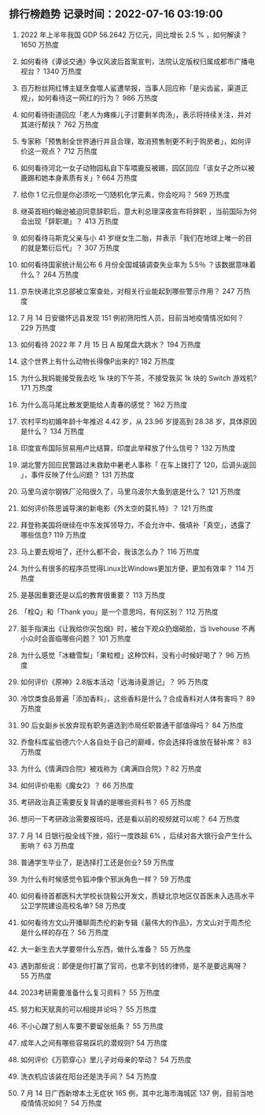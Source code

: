 
## 排行榜趋势 记录时间：2022-07-16 03:19:00
  
  1. 2022 年上半年我国 GDP 56.2642 万亿元，同比增长 2.5 % ，如何解读？ 1650 万热度
    
  2. 如何看待《谭谈交通》争议风波后首案宣判，法院认定版权归属成都市广播电视台？ 1340 万热度
    
  3. 百万粉丝网红博主疑烹食噬人鲨遭举报，当事人回应称「是尖齿鲨，渠道正规」，如何看待这一网红的行为？ 986 万热度
    
  4. 如何看待街道回应「老人为瘫痪儿子讨要剩羊肉汤」，表示将持续关注，并对其进行帮扶？ 762 万热度
    
  5. 专家称「预售制全世界通行并且合理，取消预售制更不利于购房者」，如何评价这一观点？ 712 万热度
    
  6. 如何看待河北一女子动物园私自下车喂鹿反被踢，园区回应「该女子之所以被鹿踢和她本身素质有关」? 664 万热度
    
  7. 给你 1 亿元但是你必须吃一勺随机化学元素，你会吃吗？ 569 万热度
    
  8. 继英首相约翰逊被迫同意辞职后，意大利总理深夜宣布将辞职 ，当前国际为何会出现「辞职潮」？ 413 万热度
    
  9. 如何看待马斯克父亲与小 41 岁继女生二胎，并表示「我们在地球上唯一的目的就是繁衍后代」？ 307 万热度
    
  10. 如何看待国家统计局公布 6 月份全国城镇调查失业率为 5.5％ ？该数据意味着什么？ 264 万热度
    
  11. 京东快递北京总部被立案查处，对相关行业能起到哪些警示作用？ 247 万热度
    
  12. 7 月 14 日安徽怀远县发现 151 例初筛阳性人员，目前当地疫情情况如何？ 229 万热度
    
  13. 如何看待 2022 年 7 月 15 日 A 股尾盘大跳水？ 194 万热度
    
  14. 这个世界上有什么动物长得像P出来的? 182 万热度
    
  15. 为什么我妈能接受我去吃 1k 块的下午茶，不接受我买 1k 块的 Switch 游戏机? 171 万热度
    
  16. 为什么高马尾比散发更能给人青春的感觉？ 162 万热度
    
  17. 农村平均初婚年龄十年推迟 4.42 岁，从 23.96 岁提高到 28.38 岁，具体原因是什么？ 134 万热度
    
  18. 印度宣布国际贸易用卢比结算，印度此举释放了什么信号？ 132 万热度
    
  19. 湖北警方回应民警路过未救助中暑老人事称「 在车上拨打了 120，后调头返回 」，事件反映了什么问题？ 131 万热度
    
  20. 马里乌波尔钢铁厂沦陷很久了，马里乌波尔大鱼到底是什么？ 121 万热度
    
  21. 如何评价陈思诚导演的新电影《外太空的莫扎特》？ 121 万热度
    
  22. 拜登称美国将继续在中东发挥领导力，不会允许中、俄填补「真空」，透露了哪些信息? 119 万热度
    
  23. 马上要去规培了，还什么都不会，我该怎么办？ 116 万热度
    
  24. 为什么有很多的程序员觉得Linux比Windows更加方便，更加有效率？ 114 万热度
    
  25. 是基因重要还是以后的教育很重要？ 113 万热度
    
  26. 「栓Q」和「Thank you」是一个意思吗，有何区别？ 112 万热度
    
  27. 脏手指演出《让我给你买包烟》时，被台下观众扔烟砸脸，当 livehouse 不再小众时会面临哪些问题？ 101 万热度
    
  28. 为什么感觉「冰糖雪梨」「果粒橙」这种饮料，没有小时候好喝了？ 96 万热度
    
  29. 如何评价《原神》2.8版本活动「远海诗夏游记」？ 95 万热度
    
  30. 冷饮类食品普遍「添加香料」，这些香料是什么？合成香料对人体有害吗？ 89 万热度
    
  31. 90 后女副乡长放弃现有职务遴选到市局任职普通干部值得吗？ 84 万热度
    
  32. 乔詹科库鲨伯德六个人各自处于自己的巅峰，你会选择将谁放在替补席？ 83 万热度
    
  33. 为什么《情满四合院》被戏称为《禽满四合院》? 82 万热度
    
  34. 如何评价电影《魔女2》？ 66 万热度
    
  35. 考研政治真正需要反复背诵的是哪些资料书？ 65 万热度
    
  36. 想问一下考研政治需要报班吗，还是看以前的视频就可以呢？ 64 万热度
    
  37. 7 月 14 日银行股全线下挫，招行一度跌超 6% ，后续对各大银行会产生什么影响？ 63 万热度
    
  38. 普通学生毕业了，是选择打工还是创业? 59 万热度
    
  39. 为什么有时候感觉令狐冲像个邪派角色一样？ 59 万热度
    
  40. 如何看待首都医科大学校长饶毅公开发文，质疑北京地区仅首医未入选高水平公卫学院建设高校名单? 58 万热度
    
  41. 如何看待方文山开播聊周杰伦的新专辑《最伟大的作品》，方文山对于周杰伦是什么样的存在？ 56 万热度
    
  42. 大一新生去大学要带什么东西，做什么准备？ 55 万热度
    
  43. 遇到那些说：即便是你打赢了官司，也拿不到钱的律师，是不是要远离呀？ 55 万热度
    
  44. 2023考研需要准备什么复习资料？ 55 万热度
    
  45. 努力和天赋真的可以相提并论吗？ 55 万热度
    
  46. 不小心蹭了别人车要不要留张纸条？ 55 万热度
    
  47. 成年人之间有哪些容易踩坑的潜规则? 54 万热度
    
  48. 如何评价《万箭穿心》里儿子对母亲的举动？ 54 万热度
    
  49. 洗衣机应该装在阳台还是洗手间？ 54 万热度
    
  50. 7 月 14 日广西新增本土无症状 165 例，其中北海市海城区 137 例，目前当地疫情情况如何？ 54 万热度
    